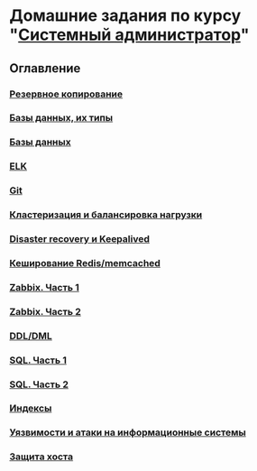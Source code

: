 # Домашние задания по курсу "[Системный администратор](https://netology.ru/programs/sysadmin)"

## Оглавление

### [Резервное копирование](https://github.com/YeezyWhy/netology-homework/tree/backup)

### [Базы данных, их типы](https://github.com/YeezyWhy/netology-homework/tree/db)

### [Базы данных](https://github.com/YeezyWhy/netology-homework/tree/db-2)

### [ELK](https://github.com/YeezyWhy/netology-homework/tree/elk)

### [Git](https://github.com/YeezyWhy/netology-homework/tree/git)

### [Кластеризация и балансировка нагрузки](https://github.com/YeezyWhy/netology-homework/tree/haproxy)

### [Disaster recovery и Keepalived](https://github.com/YeezyWhy/netology-homework/tree/keepalived)

### [Кеширование Redis/memcached](https://github.com/YeezyWhy/netology-homework/tree/redis)

### [Zabbix. Часть 1](https://github.com/YeezyWhy/netology-homework/tree/zabbix-part-1)

### [Zabbix. Часть 2](https://github.com/YeezyWhy/netology-homework/tree/zabbix-part-2)

### [DDL/DML](https://github.com/YeezyWhy/netology-homework/tree/ddl-dml)

### [SQL. Часть 1](https://github.com/YeezyWhy/netology-homework/tree/sql-part-1)

### [SQL. Часть 2](https://github.com/YeezyWhy/netology-homework/tree/sql-part-2)

### [Индексы](https://github.com/YeezyWhy/netology-homework/tree/indexes)

### [Уязвимости и атаки на информационные системы](https://github.com/YeezyWhy/netology-homework/tree/is-1)

### [Защита хоста](https://github.com/YeezyWhy/netology-homework/tree/is-2)

